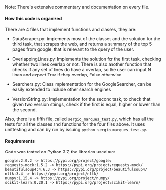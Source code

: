 Note: There's extensive commentary and documentation on every file.

#### How this code is organized

There are 4 files that implement functions and classes, they are:

* DataScraper.py: Implements most of the classes and the solution for the third task, that scrapes the web, and returns
a summary of the top 5 pages from google, that is relevant to the query of the user. 
 
* OverlappingLines.py: Implements the solution for the first task, checking whether two lines overlap or not. 
There is also another function that checks if any set of lines do have a overlap, so the user can input N lines
and expect True if they overlap, False otherwise.
 
* Searchers.py: Class implementation for the GoogleSearcher, can be easily extended to include other search engines.

* VersionString.py: Implementation for the second task, to check that given two version strings, check if the first is
equal, higher or lower than the second.

Also, there is a fifth file, called `sergio_marques_test.py`, which has all the tests for all the classes
and functions for the four files above. It uses unittesting and can by run by issuing `python sergio_marques_test.py`.

#### Requirements

Code was tested on Python 3.7, the libraries used are:
```
google:2.0.2 -> https://pypi.org/project/google/
requests-mock:1.5.2 -> https://pypi.org/project/requests-mock/
beautifulsoup4:4.6.3 -> https://pypi.org/project/beautifulsoup4/
nltk:3.4 -> https://pypi.org/project/nltk/
numpy:1.15.4 -> https://pypi.org/project/numpy/
scikit-learn:0.20.1 -> https://pypi.org/project/scikit-learn/
```